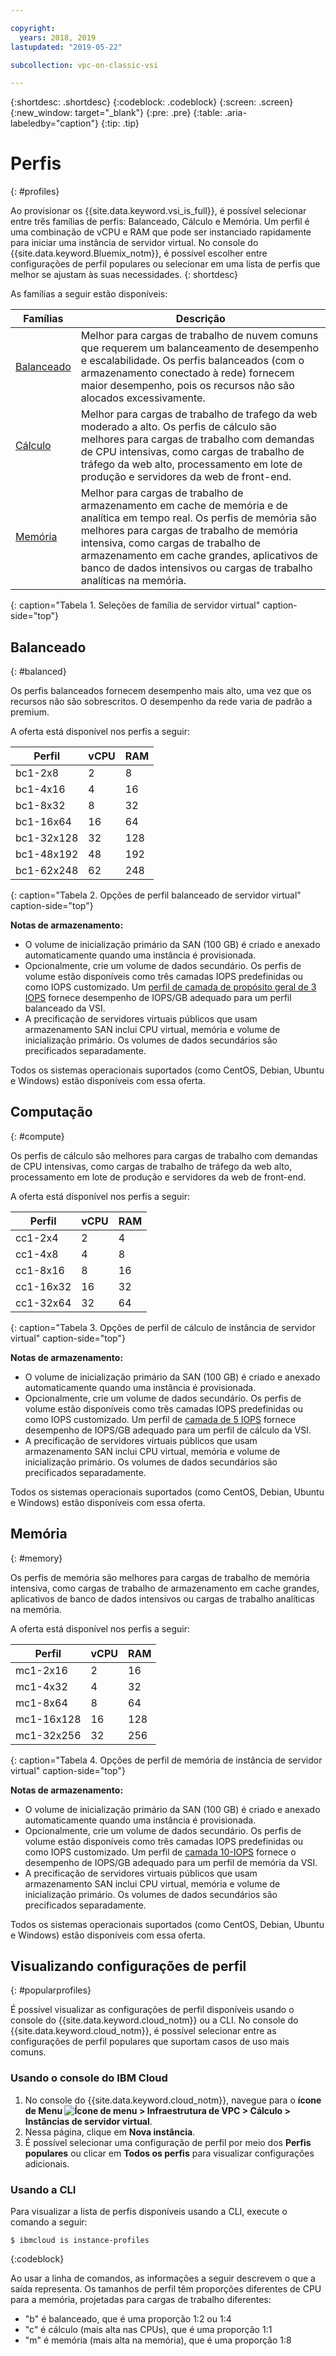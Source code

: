```yaml
---

copyright:
  years: 2018, 2019
lastupdated: "2019-05-22"

subcollection: vpc-on-classic-vsi

---
```


{:shortdesc: .shortdesc}
{:codeblock: .codeblock}
{:screen: .screen}
{:new_window: target="_blank"}
{:pre: .pre}
{:table: .aria-labeledby="caption"}
{:tip: .tip}

# Perfis
{: #profiles}

Ao provisionar os {{site.data.keyword.vsi_is_full}}, é possível selecionar entre três famílias de perfis: Balanceado, Cálculo e Memória. Um perfil é uma combinação de vCPU e RAM que pode ser instanciado rapidamente para iniciar uma instância de servidor virtual. No console do {{site.data.keyword.Bluemix_notm}}, é possível escolher entre configurações de perfil populares ou selecionar em uma lista de perfis que melhor se ajustam às suas necessidades.
{: shortdesc}

As famílias a seguir estão disponíveis:

| Famílias | Descrição |
| -------- | ----------- |
| [Balanceado](#balanced) | Melhor para cargas de trabalho de nuvem comuns que requerem um balanceamento de desempenho e escalabilidade. Os perfis balanceados (com o armazenamento conectado à rede) fornecem maior desempenho, pois os recursos não são alocados excessivamente. |
| [Cálculo](#compute)  | Melhor para cargas de trabalho de trafego da web moderado a alto. Os perfis de cálculo são melhores para cargas de trabalho com demandas de CPU intensivas, como cargas de trabalho de tráfego da web alto, processamento em lote de produção e servidores da web de front-end. |
| [Memória](#memory) | Melhor para cargas de trabalho de armazenamento em cache de memória e de analítica em tempo real. Os perfis de memória são melhores para cargas de trabalho de memória intensiva, como cargas de trabalho de armazenamento em cache grandes, aplicativos de banco de dados intensivos ou cargas de trabalho analíticas na memória. |
{: caption="Tabela 1. Seleções de família de servidor virtual" caption-side="top"}

## Balanceado
{: #balanced}

Os perfis balanceados fornecem desempenho mais alto, uma vez que os recursos não são sobrescritos. O desempenho da rede varia de padrão a premium.

A oferta está disponível nos perfis a seguir:

| Perfil | vCPU | RAM |
|---------|---------|---------|
| bc1-2x8 | 2 | 8 |
| bc1-4x16 | 4 | 16 |
| bc1-8x32 | 8 | 32 |
| bc1-16x64 | 16 | 64 |
| bc1-32x128 | 32  | 128 |
| bc1-48x192 | 48 | 192 |
| bc1-62x248 | 62 | 248 |
{: caption="Tabela 2. Opções de perfil balanceado de servidor virtual" caption-side="top"}

**Notas de armazenamento:**

* O volume de inicialização primário da SAN (100 GB) é criado e anexado automaticamente quando uma instância é provisionada.
* Opcionalmente, crie um volume de dados secundário. Os perfis de volume estão disponíveis como três camadas IOPS predefinidas ou como IOPS customizado. Um [perfil de camada de propósito geral de 3 IOPS](/docs/vpc-on-classic-block-storage?topic=vpc-on-classic-block-storage-block-storage-profiles#tiers) fornece desempenho de IOPS/GB adequado para um perfil balanceado da VSI.
* A precificação de servidores virtuais públicos que usam armazenamento SAN inclui CPU virtual, memória e volume de inicialização primário. Os volumes de dados secundários são precificados separadamente.

Todos os sistemas operacionais suportados (como CentOS, Debian, Ubuntu e Windows) estão disponíveis com essa oferta.

## Computação
{: #compute}

Os perfis de cálculo são melhores para cargas de trabalho com demandas de CPU intensivas, como cargas de trabalho de tráfego da web alto, processamento em lote de produção e servidores da web de front-end.

A oferta está disponível nos perfis a seguir:

| Perfil | vCPU | RAM |
|---------|---------|---------|
| cc1-2x4 | 2 | 4 |
| cc1-4x8 | 4 | 8 | 
| cc1-8x16 | 8 | 16 |
| cc1-16x32 | 16 | 32 |
| cc1-32x64 | 32  | 64 |
{: caption="Tabela 3. Opções de perfil de cálculo de instância de servidor virtual" caption-side="top"}

**Notas de armazenamento:** 

* O volume de inicialização primário da SAN (100 GB) é criado e anexado automaticamente quando uma instância é provisionada.
* Opcionalmente, crie um volume de dados secundário. Os perfis de volume estão disponíveis como três camadas IOPS predefinidas ou como IOPS customizado. Um perfil de [camada de 5 IOPS](/docs/vpc-on-classic-block-storage?topic=vpc-on-classic-block-storage-block-storage-profiles#tiers) fornece desempenho de IOPS/GB adequado para um perfil de cálculo da VSI.
* A precificação de servidores virtuais públicos que usam armazenamento SAN inclui CPU virtual, memória e volume de inicialização primário. Os volumes de dados secundários são precificados separadamente.

Todos os sistemas operacionais suportados (como CentOS, Debian, Ubuntu e Windows) estão disponíveis com essa oferta. 

## Memória 
{: #memory}

Os perfis de memória são melhores para cargas de trabalho de memória intensiva, como cargas de trabalho de armazenamento em cache grandes, aplicativos de banco de dados intensivos ou cargas de trabalho analíticas na memória.

A oferta está disponível nos perfis a seguir:

| Perfil | vCPU | RAM |
|---------|---------|---------|
| mc1-2x16 | 2 | 16 |
| mc1-4x32 | 4 | 32 |
| mc1-8x64 | 8 | 64 |
| mc1-16x128 | 16 | 128 |
| mc1-32x256 | 32 | 256 |
{: caption="Tabela 4. Opções de perfil de memória de instância de servidor virtual" caption-side="top"}

**Notas de armazenamento:** 

* O volume de inicialização primário da SAN (100 GB) é criado e anexado automaticamente quando uma instância é provisionada.
* Opcionalmente, crie um volume de dados secundário. Os perfis de volume estão disponíveis como três camadas IOPS predefinidas ou como IOPS customizado. Um perfil de [camada 10-IOPS](/docs/vpc-on-classic-block-storage?topic=vpc-on-classic-block-storage-block-storage-profiles#tiers) fornece o desempenho de IOPS/GB adequado para um perfil de memória da VSI.
* A precificação de servidores virtuais públicos que usam armazenamento SAN inclui CPU virtual, memória e volume de inicialização primário. Os volumes de dados secundários são precificados separadamente.

Todos os sistemas operacionais suportados (como CentOS, Debian, Ubuntu e Windows) estão disponíveis com essa oferta. 

## Visualizando configurações de perfil
{: #popularprofiles}

É possível visualizar as configurações de perfil disponíveis usando o console do {{site.data.keyword.cloud_notm}} ou a CLI. No console do {{site.data.keyword.cloud_notm}}, é possível selecionar entre as configurações de perfil populares que suportam casos de uso mais comuns.

### Usando o console do IBM Cloud
1. No console do {{site.data.keyword.cloud_notm}}, navegue para o **ícone de Menu ![Ícone de menu](../icons/icon_hamburger.svg) > Infraestrutura de VPC > Cálculo > Instâncias de servidor virtual**.
2. Nessa página, clique em **Nova instância**.
3. É possível selecionar uma configuração de perfil por meio dos **Perfis populares** ou clicar em **Todos os perfis** para visualizar configurações adicionais.

### Usando a CLI
Para visualizar a lista de perfis disponíveis usando a CLI, execute o comando a seguir:
```
$ ibmcloud is instance-profiles
```
{:codeblock}

Ao usar a linha de comandos, as informações a seguir descrevem o que a saída representa. Os tamanhos de perfil têm proporções diferentes de CPU para a memória, projetadas para cargas de trabalho diferentes:

*  "b" é balanceado, que é uma proporção 1:2 ou 1:4
*  "c" é cálculo (mais alta nas CPUs), que é uma proporção 1:1
*  "m" é memória (mais alta na memória), que é uma proporção 1:8
